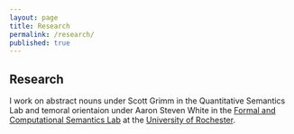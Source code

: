```yaml
---
layout: page
title: Research
permalink: /research/
published: true
---
```


<div class="page" markdown="1">

## Research 

I work on abstract nouns under Scott Grimm in the Quantitative Semantics Lab and temoral orientaion under Aaron Steven White in the [Formal and Computational Semantics Lab](http://factslab.io) at the [University of Rochester](http://www.sas.rochester.edu/lin/).

</div>
